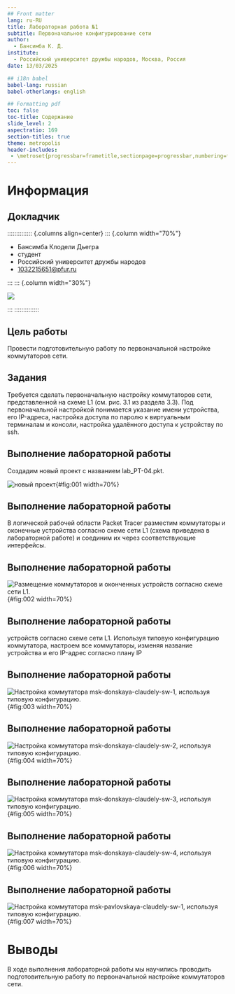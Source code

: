 ```yaml
---
## Front matter
lang: ru-RU
title: Лабораторная работа №1
subtitle: Первоначальное конфигурирование сети
author:
  - Бансимба К. Д.
institute:
  - Российский университет дружбы народов, Москва, Россия
date: 13/03/2025

## i18n babel
babel-lang: russian
babel-otherlangs: english

## Formatting pdf
toc: false
toc-title: Содержание
slide_level: 2
aspectratio: 169
section-titles: true
theme: metropolis
header-includes:
 - \metroset{progressbar=frametitle,sectionpage=progressbar,numbering=fraction}
---
```


# Информация

## Докладчик

:::::::::::::: {.columns align=center}
::: {.column width="70%"}

  * Бансимба Клодели Дьегра
  * студент
  * Российский университет дружбы народов
  * [1032215651@pfur.ru](mailto:1032215651@pfur.ru)
 
:::
::: {.column width="30%"}

![](./image/claude.jpg)

:::
::::::::::::::

## Цель работы

Провести подготовительную работу по первоначальной настройке коммутаторов сети.

## Задания
Требуется сделать первоначальную настройку коммутаторов сети, представленной на схеме L1 (см. рис. 3.1 из раздела 3.3). 
Под первоначальной настройкой понимается указание имени устройства, его IP-адреса, настройка доступа по паролю к виртуальным терминалам и консоли, настройка удалённого доступа к устройству по ssh.


## Выполнение лабораторной работы

Создадим новый проект с названием lab_PT-04.pkt.

![новый проект](image/0.jpg){#fig:001 width=70%}

## Выполнение лабораторной работы

В логической рабочей области Packet Tracer разместим коммутаторы и оконечные устройства согласно схеме сети L1 (схема приведена в лабораторной работе) и соединим их через соответствующие интерфейсы.

## Выполнение лабораторной работы

![Размещение коммутаторов и оконченных устройств согласно схеме сети L1.](image/1.png){#fig:002 width=70%}

## Выполнение лабораторной работы

устройств согласно схеме сети L1.
Используя типовую конфигурацию коммутатора, настроем все коммутаторы, изменяя название устройства и его IP-адрес согласно плану IP 

## Выполнение лабораторной работы

![Настройка коммутатора msk-donskaya-claudely-sw-1, используя типовую конфигурацию.](image/2.png){#fig:003 width=70%}

## Выполнение лабораторной работы

![Настройка коммутатора msk-donskaya-claudely-sw-2, используя типовую конфигурацию.](image/3.png){#fig:004 width=70%}

## Выполнение лабораторной работы

![Настройка коммутатора msk-donskaya-claudely-sw-3, используя типовую конфигурацию.](image/4.png){#fig:005 width=70%}

## Выполнение лабораторной работы

![Настройка коммутатора msk-donskaya-claudely-sw-4, используя типовую конфигурацию.](image/5.png){#fig:006 width=70%}

## Выполнение лабораторной работы

![Настройка коммутатора msk-pavlovskaya-claudely-sw-1, используя типовую конфигурацию.](image/6.png){#fig:007 width=70%}


# Выводы
В	ходе	выполнения	лабораторной	работы	мы	научились	проводить подготовительную работу по первоначальной настройке коммутаторов сети.

